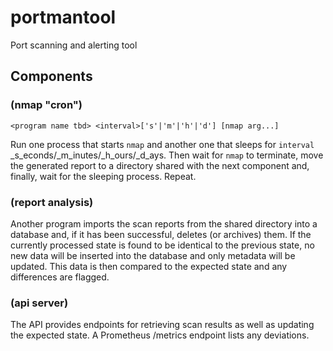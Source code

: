 # portmantool

Port scanning and alerting tool

## Components

### (nmap "cron")

```
<program name tbd> <interval>['s'|'m'|'h'|'d'] [nmap arg...]
```

Run one process that starts `nmap` and another one that sleeps for `interval` _s_econds/_m_inutes/_h_ours/_d_ays. Then wait for `nmap` to terminate, move the generated report to a directory shared with the next component and, finally, wait for the sleeping process. Repeat.

### (report analysis)

Another program imports the scan reports from the shared directory into a database and, if it has been successful, deletes (or archives) them. If the currently processed state is found to be identical to the previous state, no new data will be inserted into the database and only metadata will be updated. This data is then compared to the expected state and any differences are flagged.

### (api server)

The API provides endpoints for retrieving scan results as well as updating the expected state. A Prometheus /metrics endpoint lists any deviations.
